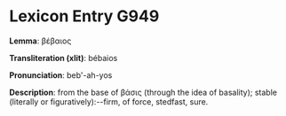 # Lexicon Entry G949

**Lemma**: βέβαιος

**Transliteration (xlit)**: bébaios

**Pronunciation**: beb'-ah-yos

**Description**:
from the base of βάσις (through the idea of basality); stable (literally or figuratively):--firm, of force, stedfast, sure.
